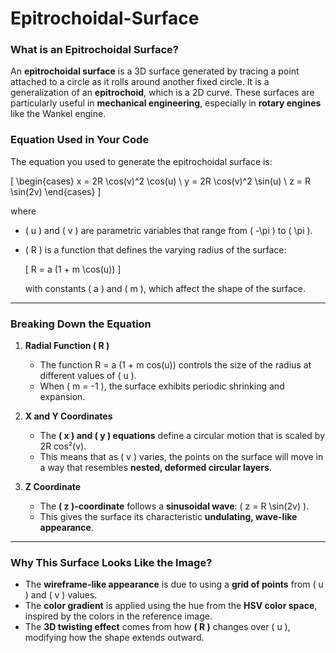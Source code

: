 # Epitrochoidal-Surface

### **What is an Epitrochoidal Surface?**  
An **epitrochoidal surface** is a 3D surface generated by tracing a point attached to a circle as it rolls around another fixed circle. It is a generalization of an **epitrochoid**, which is a 2D curve. These surfaces are particularly useful in **mechanical engineering**, especially in **rotary engines** like the Wankel engine.  

### **Equation Used in Your Code**  
The equation you used to generate the epitrochoidal surface is:

\[
\begin{cases}
x = 2R \cos(v)^2 \cos(u) \\
y = 2R \cos(v)^2 \sin(u) \\
z = R \sin(2v)
\end{cases}
\]

where  
- \( u \) and \( v \) are parametric variables that range from \( -\pi \) to \( \pi \).  
- \( R \) is a function that defines the varying radius of the surface:  

  \[
  R = a (1 + m \cos(u))
  \]

  with constants \( a \) and \( m \), which affect the shape of the surface.

---

### **Breaking Down the Equation**
1. **Radial Function \( R \)**
   - The function R = a (1 + m cos(u)) controls the size of the radius at different values of \( u \).
   - When \( m = -1 \), the surface exhibits periodic shrinking and expansion.

2. **X and Y Coordinates**
   - The **\( x \) and \( y \) equations** define a circular motion that is scaled by 2R cos²(v).
   - This means that as \( v \) varies, the points on the surface will move in a way that resembles **nested, deformed circular layers**.

3. **Z Coordinate**
   - The **\( z \)-coordinate** follows a **sinusoidal wave**: \( z = R \sin(2v) \).
   - This gives the surface its characteristic **undulating, wave-like appearance**.

---

### **Why This Surface Looks Like the Image?**
- The **wireframe-like appearance** is due to using a **grid of points** from \( u \) and \( v \) values.
- The **color gradient** is applied using the hue from the **HSV color space**, inspired by the colors in the reference image.
- The **3D twisting effect** comes from how **\( R \)** changes over \( u \), modifying how the shape extends outward.
